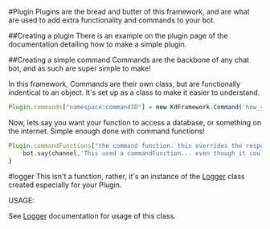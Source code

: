 #Plugin
Plugins are the bread and butter of this framework, and are what are used to add extra functionality and commands to your bot.

##Creating a plugin
There is an example on the plugin page of the documentation detailing how to make a simple plugin.

##Creating a simple command
Commands are the backbone of any chat bot, and as such are super simple to make!

In this framework, Commands are their own class, but are functionally indentical to an object. It's set up as a class to make it easier to understand.
```Javascript
Plugin.commands["namespace:commandID"] = new KdFramework.Command('how_you_invoke_your_command_(no_spaces!)','permission node (not useful is KdPermissions or some other permissions plugin is not installed)','the command function. this overrides the response argument (the next one)','A response. If you're using a response (this argument) the function argument (the one before) MUST be null!');
```

Now, lets say you want your function to access a database, or something on the internet. Simple enough done with command functions!

```Javascript
Plugin.commandFunctions["the command function. this overrides the response argument (the next one)"] = (bot,channel) => {
	bot.say(channel,'This used a commandFunction... even though it could have just been a response.');
}
```

#logger
This isn't a function, rather, it's an instance of the [Logger](https://kd-twitch-bot-framework.readthedocs.io/en/latest/reference/Logger) class created especially for your Plugin.

USAGE:

See [Logger](https://kd-twitch-bot-framework.readthedocs.io/en/latest/reference/Logger) documentation for usage of this class.

